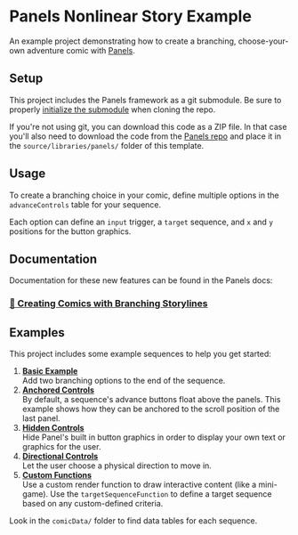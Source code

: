 # Panels Nonlinear Story Example

An example project demonstrating how to create a branching, choose-your-own adventure comic with [Panels](https://github.com/cadin/panels).

## Setup

This project includes the Panels framework as a git submodule. Be sure to properly [initialize the submodule](https://www.w3docs.com/snippets/git/how-to-clone-including-submodules.html) when cloning the repo.

If you're not using git, you can download this code as a ZIP file. In that case you'll also need to download the code from the [Panels repo](https://github.com/cadin/panels) and place it in the `source/libraries/panels/` folder of this template.

## Usage

To create a branching choice in your comic, define multiple options in the `advanceControls` table for your sequence.

Each option can define an `input` trigger, a `target` sequence, and `x` and `y` positions for the button graphics.

## Documentation

Documentation for these new features can be found in the Panels docs:

### [📄 Creating Comics with Branching Storylines](//cadin.github.io/panels/docs/nonlinear-comics.html)

## Examples

This project includes some example sequences to help you get started:

1. **[Basic Example](https://github.com/cadin/panels-nonlinear-example/blob/main/source/comicData/s01.lua)**  
   Add two branching options to the end of the sequence.
2. **[Anchored Controls](https://github.com/cadin/panels-nonlinear-example/blob/main/source/comicData/s02.lua)**  
   By default, a sequence's advance buttons float above the panels. This example shows how they can be anchored to the scroll position of the last panel.
3. **[Hidden Controls](https://github.com/cadin/panels-nonlinear-example/blob/main/source/comicData/s03.lua)**  
   Hide Panel's built in button graphics in order to display your own text or graphics for the user.
4. **[Directional Controls](https://github.com/cadin/panels-nonlinear-example/blob/main/source/comicData/s04.lua)**  
   Let the user choose a physical direction to move in.
5. **[Custom Functions](https://github.com/cadin/panels-nonlinear-example/blob/main/source/comicData/s05.lua)**  
   Use a custom render function to draw interactive content (like a mini-game). Use the `targetSequenceFunction` to define a target sequence based on any custom-defined criteria.

Look in the `comicData/` folder to find data tables for each sequence.

